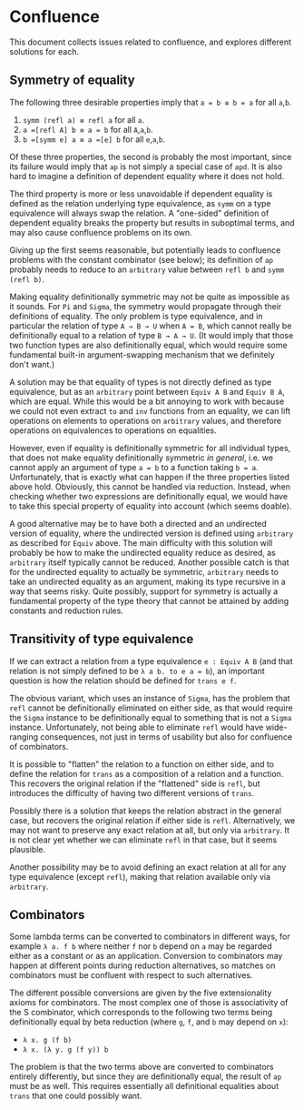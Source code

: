 # Confluence

This document collects issues related to confluence, and explores different solutions for each.

## Symmetry of equality

The following three desirable properties imply that `a = b ≡ b = a` for all `a`,`b`.

1. `symm (refl a) ≡ refl a` for all `a`.
2. `a =[refl A] b ≡ a = b` for all `A`,`a`,`b`.
3. `b =[symm e] a ≡ a =[e] b` for all `e`,`a`,`b`.

Of these three properties, the second is probably the most important, since its failure would imply
that `ap` is not simply a special case of `apd`. It is also hard to imagine a definition of
dependent equality where it does not hold.

The third property is more or less unavoidable if dependent equality is defined as the relation
underlying type equivalence, as `symm` on a type equivalence will always swap the relation. A
"one-sided" definition of dependent equality breaks the property but results in suboptimal terms,
and may also cause confluence problems on its own.

Giving up the first seems reasonable, but potentially leads to confluence problems with the constant
combinator (see below); its definition of `ap` probably needs to reduce to an `arbitrary` value
between `refl b` and `symm (refl b)`.

Making equality definitionally symmetric may not be quite as impossible as it sounds. For `Pi` and
`Sigma`, the symmetry would propagate through their definitions of equality. The only problem is
type equivalence, and in particular the relation of type `A → B → U` when `A = B`, which cannot
really be definitionally equal to a relation of type `B → A → U`. (It would imply that those two
function types are also definitionally equal, which would require some fundamental built-in
argument-swapping mechanism that we definitely don't want.)

A solution may be that equality of types is not directly defined as type equivalence, but as an
`arbitrary` point between `Equiv A B` and `Equiv B A`, which are equal. While this would be a bit
annoying to work with because we could not even extract `to` and `inv` functions from an equality,
we can lift operations on elements to operations on `arbitrary` values, and therefore operations on
equivalences to operations on equalities.

However, even if equality is definitionally symmetric for all individual types, that does not make
equality definitionally symmetric _in general_, i.e. we cannot apply an argument of type `a = b` to
a function taking `b = a`. Unfortunately, that is exactly what can happen if the three properties
listed above hold. Obviously, this cannot be handled via reduction. Instead, when checking whether
two expressions are definitionally equal, we would have to take this special property of equality
into account (which seems doable).

A good alternative may be to have both a directed and an undirected version of equality, where the
undirected version is defined using `arbitrary` as described for `Equiv` above. The main difficulty
with this solution will probably be how to make the undirected equality reduce as desired, as
`arbitrary` itself typically cannot be reduced. Another possible catch is that for the undirected
equality to actually be symmetric, `arbitrary` needs to take an undirected equality as an argument,
making its type recursive in a way that seems risky. Quite possibly, support for symmetry is
actually a fundamental property of the type theory that cannot be attained by adding constants and
reduction rules.

## Transitivity of type equivalence

If we can extract a relation from a type equivalence `e : Equiv A B` (and that relation is not
simply defined to be `λ a b. to e a = b`), an important question is how the relation should be
defined for `trans e f`.

The obvious variant, which uses an instance of `Sigma`, has the problem that `refl` cannot be
definitionally eliminated on either side, as that would require the `Sigma` instance to be
definitionally equal to something that is not a `Sigma` instance. Unfortunately, not being able to
eliminate `refl` would have wide-ranging consequences, not just in terms of usability but also for
confluence of combinators.

It is possible to "flatten" the relation to a function on either side, and to define the relation
for `trans` as a composition of a relation and a function. This recovers the original relation if
the "flattened" side is `refl`, but introduces the difficulty of having two different versions of
`trans`.

Possibly there is a solution that keeps the relation abstract in the general case, but recovers the
original relation if either side is `refl`. Alternatively, we may not want to preserve any exact
relation at all, but only via `arbitrary`. It is not clear yet whether we can eliminate `refl` in
that case, but it seems plausible.

Another possibility may be to avoid defining an exact relation at all for any type equivalence
(except `refl`), making that relation available only via `arbitrary`. 

## Combinators

Some lambda terms can be converted to combinators in different ways, for example `λ a. f b` where
neither `f` nor `b` depend on `a` may be regarded either as a constant or as an application.
Conversion to combinators may happen at different points during reduction alternatives, so matches
on combinators must be confluent with respect to such alternatives.

The different possible conversions are given by the five extensionality axioms for combinators. The
most complex one of those is associativity of the S combinator, which corresponds to the following
two terms being definitionally equal by beta reduction (where `g`, `f`, and `b` may depend on `x`):
* `λ x. g (f b)`
* `λ x. (λ y. g (f y)) b`

The problem is that the two terms above are converted to combinators entirely differently, but
since they are definitionally equal, the result of `ap` must be as well. This requires essentially
all definitional equalities about `trans` that one could possibly want.
